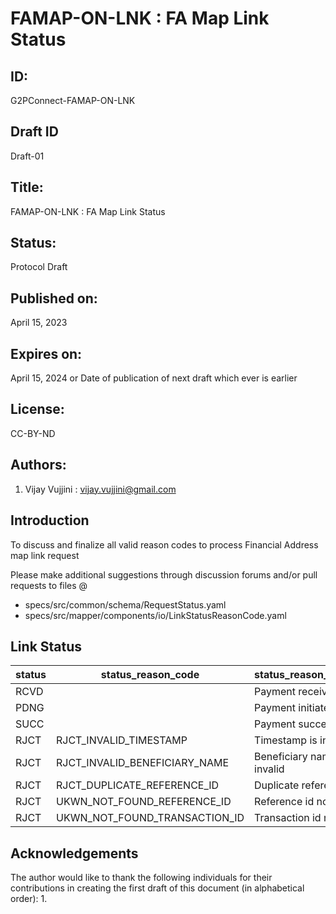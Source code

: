 # FAMAP-ON-LNK : FA Map Link Status 

## ID: 
G2PConnect-FAMAP-ON-LNK

## Draft ID
Draft-01

## Title:
FAMAP-ON-LNK : FA Map Link Status

## Status:
Protocol Draft

## Published on:
April 15, 2023

## Expires on:
April 15, 2024 or Date of publication of next draft which ever is earlier

## License:
CC-BY-ND

## Authors:
1. Vijay Vujjini : vijay.vujjini@gmail.com

## Introduction
To discuss and finalize all valid reason codes to process Financial Address map link request

Please make additional suggestions through discussion forums and/or pull requests to files @
  - specs/src/common/schema/RequestStatus.yaml
  - specs/src/mapper/components/io/LinkStatusReasonCode.yaml
  
## Link Status
| status | status_reason_code | status_reason_message | 
| ------ | ------------------ | --------------------- |
| RCVD   |                    | Payment received      |
| PDNG   |                    | Payment initiated     |
| SUCC   |                    | Payment success       |
| RJCT   | RJCT_INVALID_TIMESTAMP | Timestamp is invalid |
| RJCT   | RJCT_INVALID_BENEFICIARY_NAME | Beneficiary name is invalid |
| RJCT   | RJCT_DUPLICATE_REFERENCE_ID   | Duplicate reference id |
| RJCT   | UKWN_NOT_FOUND_REFERENCE_ID | Reference id not found |
| RJCT   | UKWN_NOT_FOUND_TRANSACTION_ID | Transaction id not found|


## Acknowledgements
  The author would like to thank the following individuals for their contributions in creating the first draft of this document (in alphabetical order):
1. 
